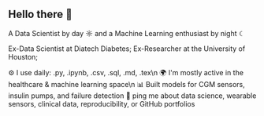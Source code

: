 ## Hello there 👋

A Data Scientist by day ☼ and a Machine Learning enthusiast by night ☾

Ex-Data Scientist at Diatech Diabetes;
Ex-Researcher at the University of Houston;

⚙️ I use daily: .py, .ipynb, .csv, .sql, .md, .tex\n
🌍 I'm mostly active in the healthcare & machine learning space\n
📊 Built models for CGM sensors, insulin pumps, and failure detection
💬 ping me about data science, wearable sensors, clinical data, reproducibility, or GitHub portfolios
